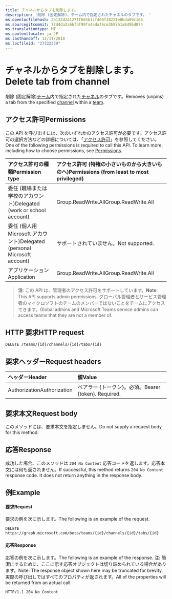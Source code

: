 ```yaml
---
title: チャネルからタブを削除します。
description: '削除 (固定解除)、チーム内で指定されたチャネルのタブです。 '
ms.openlocfilehash: 2b132d2d127ff665b1cf408f38221e8bda09c166
ms.sourcegitcommit: 72d4da2a6bfaf99fa4edaf6ce3b97b1a6d96d874
ms.translationtype: MT
ms.contentlocale: ja-JP
ms.lasthandoff: 12/11/2018
ms.locfileid: "27222339"
---
```

# <a name="delete-tab-from-channel"></a><span data-ttu-id="dda89-103">チャネルからタブを削除します。</span><span class="sxs-lookup"><span data-stu-id="dda89-103">Delete tab from channel</span></span>



<span data-ttu-id="dda89-104">削除 (固定解除)[チーム](../resources/team.md)内で指定された[チャネル](../resources/channel.md)のタブです。</span><span class="sxs-lookup"><span data-stu-id="dda89-104">Removes (unpins) a tab from the specified [channel](../resources/channel.md) within a [team](../resources/team.md).</span></span> 

## <a name="permissions"></a><span data-ttu-id="dda89-105">アクセス許可</span><span class="sxs-lookup"><span data-stu-id="dda89-105">Permissions</span></span>
<span data-ttu-id="dda89-p101">この API を呼び出すには、次のいずれかのアクセス許可が必要です。アクセス許可の選択方法などの詳細については、「[アクセス許可](/graph/permissions-reference)」を参照してください。</span><span class="sxs-lookup"><span data-stu-id="dda89-p101">One of the following permissions is required to call this API. To learn more, including how to choose permissions, see [Permissions](/graph/permissions-reference).</span></span>

|<span data-ttu-id="dda89-108">アクセス許可の種類</span><span class="sxs-lookup"><span data-stu-id="dda89-108">Permission type</span></span>      | <span data-ttu-id="dda89-109">アクセス許可 (特権の小さいものから大きいものへ)</span><span class="sxs-lookup"><span data-stu-id="dda89-109">Permissions (from least to most privileged)</span></span>              |
|:--------------------|:---------------------------------------------------------|
|<span data-ttu-id="dda89-110">委任 (職場または学校のアカウント)</span><span class="sxs-lookup"><span data-stu-id="dda89-110">Delegated (work or school account)</span></span> | <span data-ttu-id="dda89-111">Group.ReadWrite.All</span><span class="sxs-lookup"><span data-stu-id="dda89-111">Group.ReadWrite.All</span></span>    |
|<span data-ttu-id="dda89-112">委任 (個人用 Microsoft アカウント)</span><span class="sxs-lookup"><span data-stu-id="dda89-112">Delegated (personal Microsoft account)</span></span> | <span data-ttu-id="dda89-113">サポートされていません。</span><span class="sxs-lookup"><span data-stu-id="dda89-113">Not supported.</span></span>    |
|<span data-ttu-id="dda89-114">アプリケーション</span><span class="sxs-lookup"><span data-stu-id="dda89-114">Application</span></span> | <span data-ttu-id="dda89-115">Group.ReadWrite.All</span><span class="sxs-lookup"><span data-stu-id="dda89-115">Group.ReadWrite.All</span></span> |

> <span data-ttu-id="dda89-116">**注**: この API は、管理者のアクセス許可をサポートしています。</span><span class="sxs-lookup"><span data-stu-id="dda89-116">**Note**: This API supports admin permissions.</span></span> <span data-ttu-id="dda89-117">グローバル管理者とサービス管理者のマイクロソフトのチームのメンバーではないことをチームにアクセスできます。</span><span class="sxs-lookup"><span data-stu-id="dda89-117">Global admins and Microsoft Teams service admins can access teams that they are not a member of.</span></span>

## <a name="http-request"></a><span data-ttu-id="dda89-118">HTTP 要求</span><span class="sxs-lookup"><span data-stu-id="dda89-118">HTTP request</span></span>
<!-- { "blockType": "ignored" } -->
```http
DELETE /teams/{id}/channels/{id}/tabs/{id}
```

## <a name="request-headers"></a><span data-ttu-id="dda89-119">要求ヘッダー</span><span class="sxs-lookup"><span data-stu-id="dda89-119">Request headers</span></span>
| <span data-ttu-id="dda89-120">ヘッダー</span><span class="sxs-lookup"><span data-stu-id="dda89-120">Header</span></span>       | <span data-ttu-id="dda89-121">値</span><span class="sxs-lookup"><span data-stu-id="dda89-121">Value</span></span> |
|:---------------|:--------|
| <span data-ttu-id="dda89-122">Authorization</span><span class="sxs-lookup"><span data-stu-id="dda89-122">Authorization</span></span>  | <span data-ttu-id="dda89-p103">ベアラー {トークン}。必須。</span><span class="sxs-lookup"><span data-stu-id="dda89-p103">Bearer {token}. Required.</span></span>  |

## <a name="request-body"></a><span data-ttu-id="dda89-125">要求本文</span><span class="sxs-lookup"><span data-stu-id="dda89-125">Request body</span></span>
<span data-ttu-id="dda89-126">このメソッドには、要求本文を指定しません。</span><span class="sxs-lookup"><span data-stu-id="dda89-126">Do not supply a request body for this method.</span></span>

## <a name="response"></a><span data-ttu-id="dda89-127">応答</span><span class="sxs-lookup"><span data-stu-id="dda89-127">Response</span></span>

<span data-ttu-id="dda89-p104">成功した場合、このメソッドは `204 No Content` 応答コードを返します。応答本文には何も返されません。</span><span class="sxs-lookup"><span data-stu-id="dda89-p104">If successful, this method returns `204 No Content` response code. It does not return anything in the response body.</span></span>

## <a name="example"></a><span data-ttu-id="dda89-130">例</span><span class="sxs-lookup"><span data-stu-id="dda89-130">Example</span></span>
#### <a name="request"></a><span data-ttu-id="dda89-131">要求</span><span class="sxs-lookup"><span data-stu-id="dda89-131">Request</span></span>
<span data-ttu-id="dda89-132">要求の例を次に示します。</span><span class="sxs-lookup"><span data-stu-id="dda89-132">The following is an example of the request.</span></span>
<!-- {
  "blockType": "ignored",
  "name": "get_team"
}-->
```http
DELETE https://graph.microsoft.com/beta/teams/{id}/channels/{id}/tabs/{id}
```
#### <a name="response"></a><span data-ttu-id="dda89-133">応答</span><span class="sxs-lookup"><span data-stu-id="dda89-133">Response</span></span>
<span data-ttu-id="dda89-134">応答の例を次に示します。</span><span class="sxs-lookup"><span data-stu-id="dda89-134">The following is an example of the response.</span></span> <span data-ttu-id="dda89-135">注: 簡潔にするために、ここに示す応答オブジェクトは切り詰められている場合があります。</span><span class="sxs-lookup"><span data-stu-id="dda89-135">Note: The response object shown here may be truncated for brevity.</span></span> <span data-ttu-id="dda89-136">実際の呼び出しではすべてのプロパティが返されます。</span><span class="sxs-lookup"><span data-stu-id="dda89-136">All of the properties will be returned from an actual call.</span></span>
```http
HTTP/1.1 204 No Content
```

<!-- uuid: 8fcb5dbc-d5aa-4681-8e31-b001d5168d79
2015-10-25 14:57:30 UTC -->
<!-- {
  "type": "#page.annotation",
  "description": "Delete tab from channel",
  "keywords": "",
  "section": "documentation",
  "tocPath": ""
}-->
